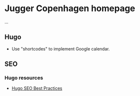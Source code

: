 # Jugger Copenhagen homepage

...

## Hugo

- Use "shortcodes" to implement Google calendar.

## SEO

### Hugo resources

- [Hugo SEO Best Practices](https://cloudcannon.com/tutorials/hugo-seo-best-practices/)
